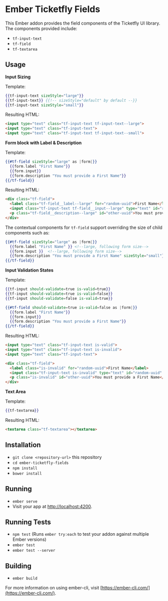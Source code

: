 # Ember Ticketfly Fields

This Ember addon provides the field components of the Ticketfly UI library. The components provided include:

* `tf-input-text`
* `tf-field`
* `tf-textarea`

## Usage

**Input Sizing**

Template:
```hbs
{{tf-input-text sizeStyle="large"}}
{{tf-input-text}} {{!-- sizeStyle="default" by default --}}
{{tf-input-text sizeStyle="small"}}
```

Resulting HTML:
```html
<input type="text" class="tf-input-text tf-input-text--large">
<input type="text" class="tf-input-text">
<input type="text" class="tf-input-text tf-input-text--small">
```

**Form block with Label & Description**

Template:

```hbs
{{#tf-field sizeStyle="large" as |form|}}
  {{form.label "First Name"}}
  {{form.input}}
  {{form.description "You must provide a First Name"}}
{{/tf-field}}
```

Resulting HTML:

```html
<div class="tf-field">
  <label class="tf-field__label--large" for="random-uuid">First Name</label>
  <input class="tf-input-text tf-field__input--large" type="text" id="random-uuid" aria-describedby="other-uuid">
  <p class="tf-field__description--large" id="other-uuid">You must provide a First Name</p>
</div>
```

The contextual components for `tf-field` support overriding the size of child components such as:

```hbs
{{#tf-field sizeStyle="large" as |form|}}
  {{form.label "First Name" }} <!--large, following form size-->
  {{form.input }}  <!--large, following form size-->
  {{form.description "You must provide a First Name" sizeStyle="small"}} <!--small, overriding form size-->
{{/tf-field}}
```

**Input Validation States**

Template:

```hbs
{{tf-input should-validate=true is-valid=true}}
{{tf-input should-validate=true is-valid=false}}
{{tf-input should-validate=false is-valid=true}}

{{#tf-field should-validate=true is-valid=false as |form|}}
  {{form.label "First Name"}}
  {{form.input}}
  {{form.description "You must provide a First Name"}}
{{/tf-field}}
```

Resulting HTML:

```html
<input type="text" class="tf-input-text is-valid">
<input type="text" class="tf-input-text is-invalid">
<input type="text" class="tf-input-text">

<div class="tf-field">
  <label class="is-invalid" for="random-uuid">First Name</label>
  <input class="tf-input-text is-invalid" type="text" id="random-uuid" aria-describedby="other-uuid">
  <p class="is-invalid" id="other-uuid">You must provide a First Name</p>
</div>
```

**Text Area**

Template:

```hbs
{{tf-textarea}}
```

Resulting HTML:

```html
<textarea class="tf-textarea"></textarea>
```

## Installation

* `git clone <repository-url>` this repository
* `cd ember-ticketfly-fields`
* `npm install`
* `bower install`

## Running

* `ember serve`
* Visit your app at [http://localhost:4200](http://localhost:4200).

## Running Tests

* `npm test` (Runs `ember try:each` to test your addon against multiple Ember versions)
* `ember test`
* `ember test --server`

## Building

* `ember build`

For more information on using ember-cli, visit [https://ember-cli.com/](https://ember-cli.com/).

